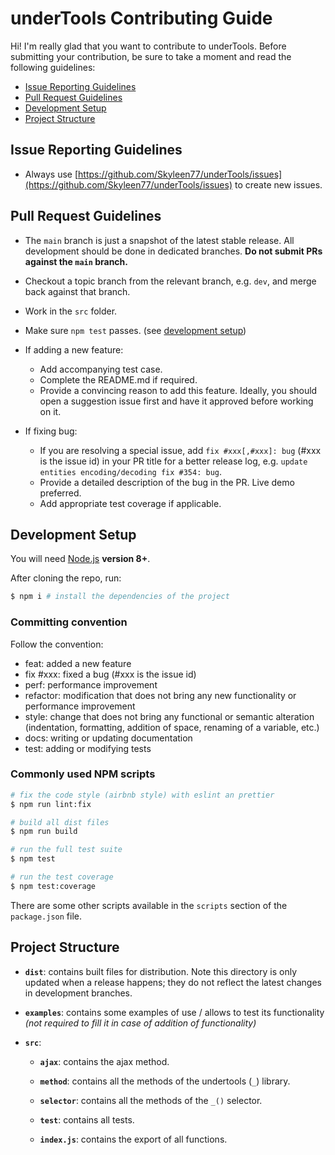 # underTools Contributing Guide

Hi! I'm really glad that you want to contribute to underTools. Before submitting your contribution, be sure to take a moment and read the following guidelines:

- [Issue Reporting Guidelines](#issue-reporting-guidelines)
- [Pull Request Guidelines](#pull-request-guidelines)
- [Development Setup](#development-setup)
- [Project Structure](#project-structure)

## Issue Reporting Guidelines

- Always use [https://github.com/Skyleen77/underTools/issues](https://github.com/Skyleen77/underTools/issues) to create new issues.

## Pull Request Guidelines

- The `main` branch is just a snapshot of the latest stable release. All development should be done in dedicated branches. **Do not submit PRs against the `main` branch.**

- Checkout a topic branch from the relevant branch, e.g. `dev`, and merge back against that branch.

- Work in the `src` folder.

- Make sure `npm test` passes. (see [development setup](#development-setup))

- If adding a new feature:

  - Add accompanying test case.
  - Complete the README.md if required.
  - Provide a convincing reason to add this feature. Ideally, you should open a suggestion issue first and have it approved before working on it.

- If fixing bug:
  - If you are resolving a special issue, add `fix #xxx[,#xxx]: bug` (#xxx is the issue id) in your PR title for a better release log, e.g. `update entities encoding/decoding fix #354: bug`.
  - Provide a detailed description of the bug in the PR. Live demo preferred.
  - Add appropriate test coverage if applicable.

## Development Setup

You will need [Node.js](http://nodejs.org) **version 8+**.

After cloning the repo, run:

```bash
$ npm i # install the dependencies of the project
```

### Committing convention

Follow the convention:

- feat: added a new feature
- fix #xxx: fixed a bug (#xxx is the issue id)
- perf: performance improvement
- refactor: modification that does not bring any new functionality or performance improvement
- style: change that does not bring any functional or semantic alteration (indentation, formatting, addition of space, renaming of a variable, etc.)
- docs: writing or updating documentation
- test: adding or modifying tests

### Commonly used NPM scripts

```bash
# fix the code style (airbnb style) with eslint an prettier
$ npm run lint:fix

# build all dist files
$ npm run build

# run the full test suite
$ npm test

# run the test coverage
$ npm test:coverage
```

There are some other scripts available in the `scripts` section of the `package.json` file.

## Project Structure

- **`dist`**: contains built files for distribution. Note this directory is only updated when a release happens; they do not reflect the latest changes in development branches.

- **`examples`**: contains some examples of use / allows to test its functionality _(not required to fill it in case of addition of functionality)_

- **`src`**:

  - **`ajax`**: contains the ajax method.

  - **`method`**: contains all the methods of the undertools (`_`) library.

  - **`selector`**: contains all the methods of the `_()` selector.

  - **`test`**: contains all tests.

  - **`index.js`**: contains the export of all functions.
